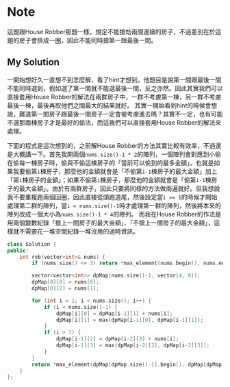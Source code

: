 # Note

這題跟House Robber那題一樣，規定不能搶劫兩間連續的房子，不過差別在於這題的房子會排成一圈，因此不能同時搶第一跟最後一間。

## My Solution 

一開始想好久一直想不到怎麼解，看了hint才想到，他題目是說第一間跟最後一間不能同時選到，假如選了第一間就不能選最後一間，反之亦然。因此其實我們可以直接套用House Robber的解法在兩群房子中，一群不考慮第一棟，另一群不考慮最後一棟，最後再取他們之間最大的結果就好。
其實一開始看到hint的時候會想說，難道第一間房子跟最後一間房子一定會被考慮進去嗎？其實不一定，也有可能不選那兩棟房子才是最好的偷法，而這我們可以直接套用House Robber的解法來處理。

下面的程式是這次想到的，之前解House Robber的方法其實比較有效率，不過還是大概講一下。首先我開兩個`nums.size()-1 * 2`的陣列，一個陣列會對應到小偷在偷每一棟房子時，偷與不偷這棟房子的「當前可以偷到的最多金額」。也就是如果我要偷第`i`棟房子，那麼他的金額就會是「不偷第`i-1`棟房子的最大金額」加上「第`i`棟房子的金額」；如果不偷第`i`棟房子，那麼他的金額就會是「偷第`i-1`棟房子的最大金額」。由於有兩群房子，因此只要將同樣的方法做兩遍就好。但我想說我不要重複跑兩個回圈，因此直接從頭跑道尾，然後設定當`i >= 1`的時候才開始處理第二群的陣列，當`i < nums.size()-1`時才處理第一群的陣列，然後將本來的陣列改成一個大小為`nums.size()-1 * 4`的陣列。
而我在House Robber的作法是用兩個變數紀錄「搶上一間房子的最大金額」、「不搶上一間房子的最大金額」，這樣就不需要花一堆空間紀錄一堆沒用的過時資訊。

```cpp
class Solution {
public:
    int rob(vector<int>& nums) {
        if (nums.size() <= 3) return *max_element(nums.begin(), nums.end());

        vector<vector<int>> dpMap(nums.size()-1, vector(4, 0));
        dpMap[0][0] = nums[0];
        dpMap[0][2] = nums[1];

        for (int i = 1; i < nums.size(); i++) {
            if (i < nums.size()-1) {
                dpMap[i][0] = dpMap[i-1][1] + nums[i];
                dpMap[i][1] = max(dpMap[i-1][0], dpMap[i-1][1]);
            }           
            if (i > 1) {
                dpMap[i-1][2] = dpMap[i-2][3] + nums[i];
                dpMap[i-1][3] = max(dpMap[i-2][2], dpMap[i-2][3]);
            }
        }
        return *max_element(dpMap[dpMap.size()-1].begin(), dpMap[dpMap.size()-1].end());
    }
};
```
